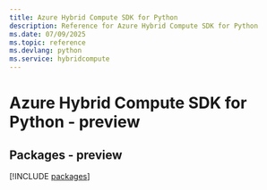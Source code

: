 ```yaml
---
title: Azure Hybrid Compute SDK for Python
description: Reference for Azure Hybrid Compute SDK for Python
ms.date: 07/09/2025
ms.topic: reference
ms.devlang: python
ms.service: hybridcompute
---
```

# Azure Hybrid Compute SDK for Python - preview
## Packages - preview
[!INCLUDE [packages](hybrid-compute-index.md)]